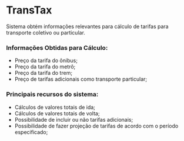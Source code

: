 # TransTax

Sistema obtém informações relevantes para cálculo de tarifas para transporte coletivo ou particular. 

### Informações Obtidas para Cálculo:

- Preço da tarifa do ônibus;
- Preço da tarifa do metrô;
- Preço da tarifa do trem;
- Preço de tarifas adicionais como transporte particular;

### Principais recursos do sistema:

- Cálculos de valores totais de ida;
- Cálculos de valores totais de volta;
- Possibilidade de incluir ou não tarifas adicionais;
- Possibilidade de fazer projeção de tarifas de acordo com o período especificado;